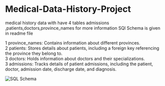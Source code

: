 # Medical-Data-History-Project
medical history data with have 4 tables admissions ,patients,doctors,province_names for more information SQl Schema is given in readme file

1 province_names: Contains information about different provinces.
<br>
2 patients: Stores details about patients, including a foreign key referencing the province they belong to.
<br>
3 doctors: Holds information about doctors and their specializations.
<br>
3 admissions: Tracks details of patient admissions, including the patient, doctor, admission date, discharge date, and diagnosis.
<br>

![SQL Schema](https://github.com/Mustafa2820/Medical-Data-History-Project/assets/146741178/2b03c344-2ac6-4052-8e52-69c3ba35bdf0)
